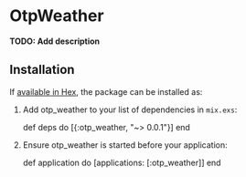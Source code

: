 # OtpWeather

**TODO: Add description**

## Installation

If [available in Hex](https://hex.pm/docs/publish), the package can be installed as:

  1. Add otp_weather to your list of dependencies in `mix.exs`:

        def deps do
          [{:otp_weather, "~> 0.0.1"}]
        end

  2. Ensure otp_weather is started before your application:

        def application do
          [applications: [:otp_weather]]
        end

